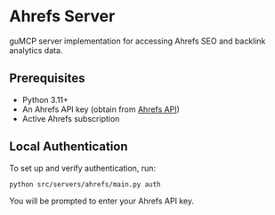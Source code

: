 # Ahrefs Server

guMCP server implementation for accessing Ahrefs SEO and backlink analytics data.

## Prerequisites

- Python 3.11+
- An Ahrefs API key (obtain from [Ahrefs API](https://ahrefs.com/api/))
- Active Ahrefs subscription

## Local Authentication

To set up and verify authentication, run:

```bash
python src/servers/ahrefs/main.py auth
```

You will be prompted to enter your Ahrefs API key.